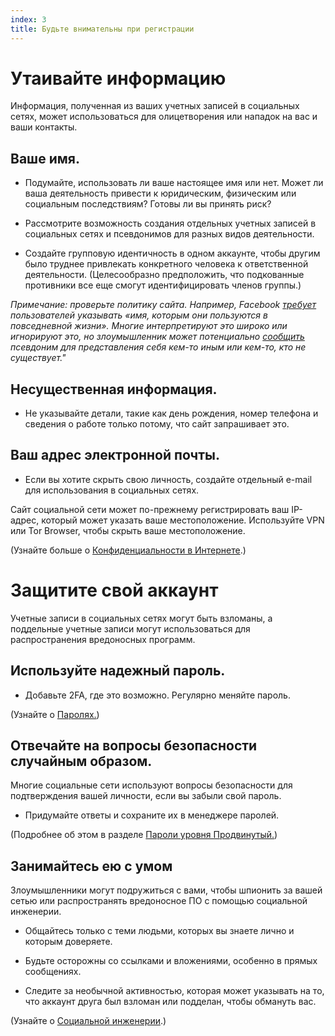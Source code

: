 ```yaml
---
index: 3
title: Будьте внимательны при регистрации
---
```

# Утаивайте информацию

Информация, полученная из ваших учетных записей в социальных сетях, может использоваться для олицетворения или нападок на вас и ваши контакты.

## Ваше имя.

*   Подумайте, использовать ли ваше настоящее имя или нет. Может ли ваша деятельность привести к юридическим, физическим или социальным последствиям? Готовы ли вы принять риск?

*   Рассмотрите возможность создания отдельных учетных записей в социальных сетях и псевдонимов для разных видов деятельности.

* Создайте групповую идентичность в одном аккаунте, чтобы другим было труднее привлекать конкретного человека к ответственной деятельности. (Целесообразно предположить, что подкованные противники все еще смогут идентифицировать членов группы.)

*Примечание: проверьте политику сайта. Например, Facebook [требует](https://www.facebook.com/help/112146705538576?helpref=faq_content) пользователей указывать «имя, которым они пользуются в повседневной жизни». Многие интерпретируют это широко или игнорируют это, но злоумышленник может потенциально [сообщить](https://www.facebook.com/help/1216349518398524?helpref=hc_global_nav) псевдоним для представления себя кем-то иным или кем-то, кто не существует."*

## Несущественная информация.

*   Не указывайте детали, такие как день рождения, номер телефона и сведения о работе только потому, что сайт запрашивает это.

## Ваш адрес электронной почты.

*   Если вы хотите скрыть свою личность, создайте отдельный e-mail для использования в социальных сетях.

Сайт социальной сети может по-прежнему регистрировать ваш IP-адрес, который может указать ваше местоположение. Используйте VPN или Tor Browser, чтобы скрыть ваше местоположение.

(Узнайте больше о [Конфиденциальности в Интернете](umbrella://communications/online-privacy).)

# Защитите свой аккаунт

Учетные записи в социальных сетях могут быть взломаны, а поддельные учетные записи могут использоваться для распространения вредоносных программ.

## Используйте надежный пароль.

*   Добавьте 2FA, где это возможно. Регулярно меняйте пароль.

(Узнайте о [Паролях.](umbrella://information/passwords/advanced))

## Отвечайте на вопросы безопасности случайным образом.

Многие социальные сети используют вопросы безопасности для подтверждения вашей личности, если вы забыли свой пароль.

*   Придумайте ответы и сохраните их в менеджере паролей.

(Подробнее об этом в разделе [Пароли уровня Продвинутый.](umbrella://information/passwords/advanced)) 

## Занимайтесь ею с умом

Злоумышленники могут подружиться с вами, чтобы шпионить за вашей сетью или распространять вредоносное ПО с помощью социальной инженерии.

*   Общайтесь только с теми людьми, которых вы знаете лично и которым доверяете.

*   Будьте осторожны со ссылками и вложениями, особенно в прямых сообщениях.

* Следите за необычной активностью, которая может указывать на то, что аккаунт друга был взломан или подделан, чтобы обмануть вас.

(Узнайте о [Социальной инженерии](umbrella://communications/phishing/beginner/s_social-engineering.md).)
